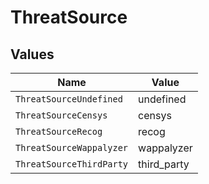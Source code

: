 # ThreatSource


## Values

| Name                     | Value                    |
| ------------------------ | ------------------------ |
| `ThreatSourceUndefined`  | undefined                |
| `ThreatSourceCensys`     | censys                   |
| `ThreatSourceRecog`      | recog                    |
| `ThreatSourceWappalyzer` | wappalyzer               |
| `ThreatSourceThirdParty` | third_party              |